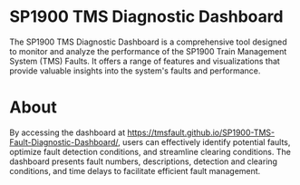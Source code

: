 # SP1900 TMS Diagnostic Dashboard
The SP1900 TMS Diagnostic Dashboard is a comprehensive tool designed to monitor and analyze the performance of the SP1900 Train Management System (TMS) Faults. It offers a range of features and visualizations that provide valuable insights into the system's faults and performance.

# About
By accessing the dashboard at https://tmsfault.github.io/SP1900-TMS-Fault-Diagnostic-Dashboard/, users can effectively identify potential faults, optimize fault detection conditions, and streamline clearing conditions. The dashboard presents fault numbers, descriptions, detection and clearing conditions, and time delays to facilitate efficient fault management.
